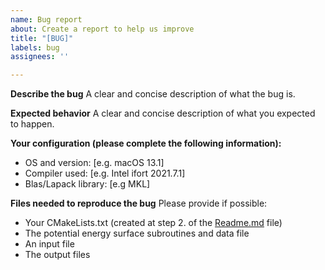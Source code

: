 ```yaml
---
name: Bug report
about: Create a report to help us improve
title: "[BUG]"
labels: bug
assignees: ''

---
```


**Describe the bug**
A clear and concise description of what the bug is.

**Expected behavior**
A clear and concise description of what you expected to happen.

**Your configuration (please complete the following information):**
 - OS and version: [e.g. macOS 13.1]
 - Compiler used: [e.g. Intel ifort 2021.7.1]
 - Blas/Lapack library: [e.g MKL]

**Files needed to reproduce the bug**
Please provide if possible:
 - Your CMakeLists.txt (created at step 2. of the [Readme.md](https://github.com/hibridon/hibridon/blob/master/README.md) file)
 - The potential energy surface subroutines and data file
 - An input file
 - The output files
